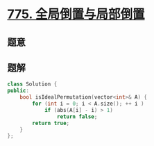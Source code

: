 #   [775. 全局倒置与局部倒置](https://leetcode-cn.com/problems/global-and-local-inversions/)

## 题意



## 题解



```c++
class Solution {
public:
    bool isIdealPermutation(vector<int>& A) {
        for (int i = 0; i < A.size(); ++ i )
            if (abs(A[i] - i) > 1)
                return false;
        return true;
    }
};
```



```python3

```

